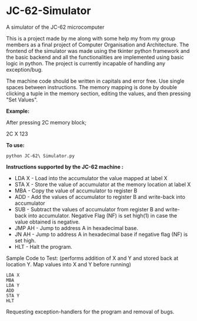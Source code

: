 # JC-62-Simulator
A simulator of the JC-62 microcomputer

This is a project made by me along with some help my from my group members as a final project of Computer Organisation and Architecture. The frontend of the simulator was made using the tkinter python framework and the basic backend and all the functionalities are implemented using basic logic in python.
The project is currently incapable of handling any exception/bug.

The machine code should be written in capitals and error free. Use single spaces between instructions.
The memory mapping is done by double clicking a tuple in the memory section, editing the values, and then pressing "Set Values". 

**Example:**

After pressing 2C memory block;

2C  X  123

**To use:**
~~~~
python JC-62\ Simulator.py
~~~~

**Instructions supported by the JC-62 machine :**

* LDA X - Load into the accumulator the value mapped at label X
* STA X - Store the value of accumulator at the memory location at label X
* MBA - Copy the value of accumulator to register B
* ADD - Add the values of accumulator to register B and write-back into accumulator
* SUB - Subtract the values of accumulator from register B and write-back into accumulator. Negative Flag (NF) is set high(1) in case the value obtained is negative.
* JMP AH - Jump to address A in hexadecimal base.
* JN AH - Jump to address A in hexadecimal base if negative flag (NF) is set high.
* HLT - Halt the program.


Sample Code to Test: (performs addition of X and Y and stored back at location Y. Map values into X and Y before running) 
~~~~
LDA X
MBA
LDA Y
ADD
STA Y
HLT
~~~~


Requesting exception-handlers for the program and removal of bugs.
